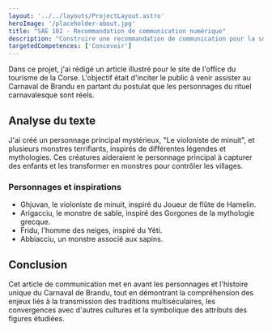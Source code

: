 ```yaml
---
layout: '../../layouts/ProjectLayout.astro'
heroImage: '/placeholder-about.jpg'
title: "SAE 102 - Recommandation de communication numérique"
description: "Construire une recommandation de communication pour la sortie ou le repositionnement d'un produit ou d’un service. Cette SAÉ est à lier avec la SAE106."
targetedCompetences: ['Concevoir']
---
```


Dans ce projet, j'ai rédigé un article illustré pour le site de l'office du tourisme de la Corse. L'objectif était d'inciter le public à venir assister au Carnaval de Brandu en partant du postulat que les personnages du rituel carnavalesque sont réels.

## Analyse du texte
J'ai créé un personnage principal mystérieux, "Le violoniste de minuit", et plusieurs monstres terrifiants, inspirés de différentes légendes et mythologies. Ces créatures aideraient le personnage principal à capturer des enfants et les transformer en monstres pour contrôler les villages.

### Personnages et inspirations
- Ghjuvan, le violoniste de minuit, inspiré du Joueur de flûte de Hamelin.
- Arigacciu, le monstre de sable, inspiré des Gorgones de la mythologie grecque.
- Fridu, l'homme des neiges, inspiré du Yéti.
- Abbiacciu, un monstre associé aux sapins.

## Conclusion
Cet article de communication met en avant les personnages et l'histoire unique du Carnaval de Brandu, tout en démontrant la compréhension des enjeux liés à la transmission des traditions multiséculaires, les convergences avec d'autres cultures et la symbolique des attributs des figures étudiées.
